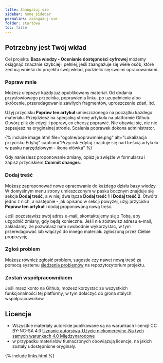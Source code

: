 ```yaml
---
title: Zaangażuj się
sidebar: home_sidebar
permalink: zaangazuj-sie
folder: startowa
toc: false
---
```


## Potrzebny jest Twój wkład
Cel projektu **Baza wiedzy - Ocenianie dostępności cyfrowej** możemy osiągnąć znacznie szybciej i pełniej, jeśli zaangażuje się wiele osób, które zechcą wnieść do projektu swój wkład, podzielić się swoimi opracowaniami.

### Popraw mnie
Możesz ulepszyć każdy już opublikowany materiał. Od dodania przysłowiowego przecinka, poprawienia linku, po uzupełnienie albo skrócenie, przeredagowanie zawiłych fragmentów, uproszczenie zdań, itd.

Użyj  przycisku **Popraw ten artykuł** umieszczonego na początku każdego materiału. Przejdziesz na specjalną stronę artykułu na platformie Github. Otwórz plik do edycji i popraw, co chcesz poprawić. Nie obawiaj się, nic nie zepsujesz na oryginalnej stronie. Scalenia poprawek dokona administrator.

{% include image.html file="ogolne/poprawmnie.png" alt="Lokalizacja przycisku Edytuj" caption="Przycisk Edytuj znajduje się nad treścią artykułu w pasku narzędziowym - ikona ołówka" %}

Gdy naniesiesz proponowanie zmiany, opisz je zwięźle w formularzu i zapisz przyciskiem **Commit changes**.

### Dodaj treść
Możesz zaproponować nowe opracowanie do każdego działu bazy wiedzy. W domyślnym menu strony umieszczonym w&nbsp;pasku bocznym znajduje się sekcja **Dodaj treść**, a w niej dwa łącza **Dodaj treść 1** i **Dodaj treść 2**. Otwórz jedno z nich, a następnie - jak opisano w sekcji powyżej, użyj przycisku **Popraw ten artykuł** i dodaj proponowaną nową treść.

Jeśli pozostawisz swój adres e-mail, skontaktujemy się z Tobą, aby uzgodnić zmiany, gdy będą konieczne. Jeśli nie zostawisz adresu e-mail, zakładamy, że pozwalasz nam swobodnie wykorzystać, w tym przeredagować lub włączyć do innego materiału zgłoszoną przez Ciebie propozycję.

### Zgłoś problem
Możesz również zgłosić problem, sugestie czy nawet nową treść za pomocą systemu [śledzenia problemów](https://github.com/lepszyweb/wcag-testy/issues) na repozytozytorium projektu.


### Zostań współpracownikiem
Jeśli masz konto na Github, możesz korzystać ze wszystkich funkcjonalności tej platformy, w tym dołaczyć do grona stalych współpracowników.

## Licencja
- Wszystkie materiały autorskie publikowane są na warunkach licencji CC BY-NC-SA 4.0
[Uznanie autorstwa-Użycie niekomercyjne-Na tych samych warunkach 4.0 Międzynarodowe](https://creativecommons.org/licenses/by-nc-sa/4.0/deed.pl)
- w przypadku materiałów tłumaczonych obowiązują licencje, na jakich zostały udostępnione oryginały.


{% include links.html %}
